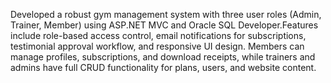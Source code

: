 Developed a robust gym management system with three user roles (Admin, Trainer, Member) using
ASP.NET MVC and Oracle SQL Developer.Features include role-based access control, email notifications for subscriptions, testimonial approval workflow, and responsive UI design. Members can manage profiles, subscriptions, and download receipts, while trainers and admins have full CRUD functionality for plans, users, and website content.
